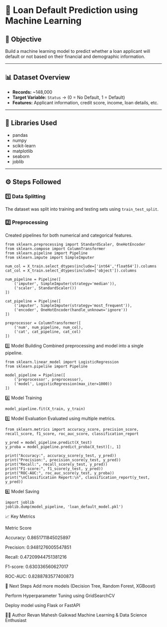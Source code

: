 # 🧠 Loan Default Prediction using Machine Learning

## 🎯 Objective
Build a machine learning model to predict whether a loan applicant will default or not based on their financial and demographic information.

---

## 📊 Dataset Overview
- **Records:** ~148,000  
- **Target Variable:** `Status` → (0 = No Default, 1 = Default)  
- **Features:** Applicant information, credit score, income, loan details, etc.

---

## 🧰 Libraries Used
- pandas  
- numpy  
- scikit-learn  
- matplotlib  
- seaborn  
- joblib  

---

## ⚙️ Steps Followed

### 1️⃣ Data Splitting
The dataset was split into training and testing sets using `train_test_split`.

### 2️⃣ Preprocessing
Created pipelines for both numerical and categorical features.

```
from sklearn.preprocessing import StandardScaler, OneHotEncoder
from sklearn.compose import ColumnTransformer
from sklearn.pipeline import Pipeline
from sklearn.impute import SimpleImputer

num_col = X_train.select_dtypes(include=['int64','float64']).columns
cat_col = X_train.select_dtypes(include=['object']).columns

num_pipeline = Pipeline([
    ('imputer', SimpleImputer(strategy='median')),
    ('scaler', StandardScaler())
])

cat_pipeline = Pipeline([
    ('imputer', SimpleImputer(strategy='most_frequent')),
    ('encoder', OneHotEncoder(handle_unknown='ignore'))
])

preprocessor = ColumnTransformer([
    ('num', num_pipeline, num_col),
    ('cat', cat_pipeline, cat_col)
])
```
3️⃣ Model Building
Combined preprocessing and model into a single pipeline.

```
from sklearn.linear_model import LogisticRegression
from sklearn.pipeline import Pipeline

model_pipeline = Pipeline([
    ('preprocessor', preprocessor),
    ('model', LogisticRegression(max_iter=1000))
])
```
4️⃣ Model Training

```
model_pipeline.fit(X_train, y_train)
```
5️⃣ Model Evaluation
Evaluated using multiple metrics.

```
from sklearn.metrics import accuracy_score, precision_score, recall_score, f1_score, roc_auc_score, classification_report

y_pred = model_pipeline.predict(X_test)
y_proba = model_pipeline.predict_proba(X_test)[:, 1]

print("Accuracy:", accuracy_score(y_test, y_pred))
print("Precision:", precision_score(y_test, y_pred))
print("Recall:", recall_score(y_test, y_pred))
print("F1-score:", f1_score(y_test, y_pred))
print("ROC-AUC:", roc_auc_score(y_test, y_proba))
print("\nClassification Report:\n", classification_report(y_test, y_pred))
```

6️⃣ Model Saving

```
import joblib
joblib.dump(model_pipeline, 'loan_default_model.pkl')
```
📈 Key Metrics

Metric	Score

Accuracy: 0.8651711845025897

Precision: 0.9481276005547851

Recall: 0.47209944751381216

F1-score: 0.630336560627017

ROC-AUC: 0.8288783577400873



🚀 Next Steps
Add more models (Decision Tree, Random Forest, XGBoost)

Perform Hyperparameter Tuning using GridSearchCV

Deploy model using Flask or FastAPI

👨‍💻 Author
Revan Mahesh Gaikwad
Machine Learning & Data Science Enthusiast
